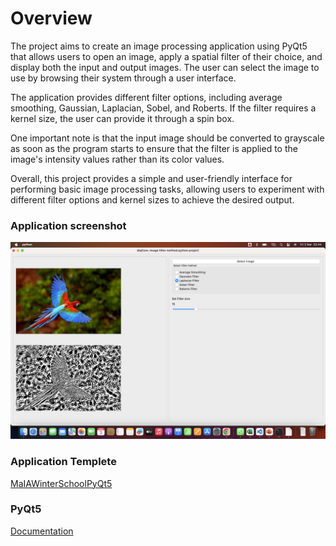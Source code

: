 # Overview
The project aims to create an image processing application using PyQt5 that allows users to open an image, apply a spatial filter of their choice, and display both the input and output images. The user can select the image to use by browsing their system through a user interface.

The application provides different filter options, including average smoothing, Gaussian, Laplacian, Sobel, and Roberts. If the filter requires a kernel size, the user can provide it through a spin box.

One important note is that the input image should be converted to grayscale as soon as the program starts to ensure that the filter is applied to the image's intensity values rather than its color values.

Overall, this project provides a simple and user-friendly interface for performing basic image processing tasks, allowing users to experiment with different filter options and kernel sizes to achieve the desired output.

### Application screenshot
![app screenshot](/application.png)

### Application Templete 
[MaIAWinterSchoolPyQt5](https://github.com/joako1991/MaIAWinterSchoolPyQt5/)
### PyQt5
[Documentation](https://doc.qt.io/qtforpython/)